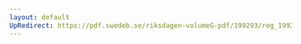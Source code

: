 ```yaml
---
layout: default
UpRedirect: https://pdf.swedeb.se/riksdagen-volumeG-pdf/199293/reg_199293/reg_199293_0371.pdf
---
```

